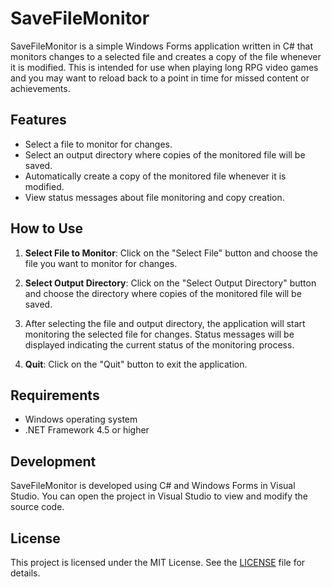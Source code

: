 # SaveFileMonitor

SaveFileMonitor is a simple Windows Forms application written in C# that monitors changes to a selected file and creates a copy of the file whenever it is modified.  This is intended for use when playing long RPG video games and you may want to reload back to a point in time for missed content or achievements.

## Features

- Select a file to monitor for changes.
- Select an output directory where copies of the monitored file will be saved.
- Automatically create a copy of the monitored file whenever it is modified.
- View status messages about file monitoring and copy creation.

## How to Use

1. **Select File to Monitor**: Click on the "Select File" button and choose the file you want to monitor for changes.

2. **Select Output Directory**: Click on the "Select Output Directory" button and choose the directory where copies of the monitored file will be saved.

3. After selecting the file and output directory, the application will start monitoring the selected file for changes. Status messages will be displayed indicating the current status of the monitoring process.

4. **Quit**: Click on the "Quit" button to exit the application.

## Requirements

- Windows operating system
- .NET Framework 4.5 or higher

## Development

SaveFileMonitor is developed using C# and Windows Forms in Visual Studio. You can open the project in Visual Studio to view and modify the source code.

## License

This project is licensed under the MIT License. See the [LICENSE](LICENSE) file for details.
